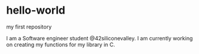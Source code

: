 # hello-world
my first repository

I am a Software engineer student @42siliconevalley. I am currently working on creating my functions for my library in C.
